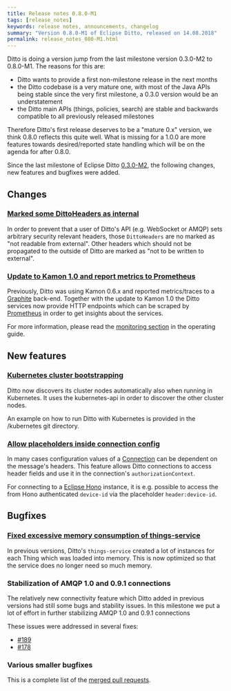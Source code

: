 ```yaml
---
title: Release notes 0.8.0-M1
tags: [release_notes]
keywords: release notes, announcements, changelog
summary: "Version 0.8.0-M1 of Eclipse Ditto, released on 14.08.2018"
permalink: release_notes_080-M1.html
---
```


Ditto is doing a version jump from the last milestone version 0.3.0-M2 to 0.8.0-M1. The reasons for this are:
* Ditto wants to provide a first non-milestone release in the next months
* the Ditto codebase is a very mature one, with most of the Java APIs being stable since the very first milestone, 
a 0.3.0 version would be an understatement
* the Ditto main APIs (things, policies, search) are stable and backwards compatible to all previously released milestones

Therefore Ditto's first release deserves to be a "mature 0.x" version, we think 0.8.0 reflects this quite well. What
is missing for a 1.0.0 are more features towards desired/reported state handling which will be on the agenda for after
0.8.0.

Since the last milestone of Eclipse Ditto [0.3.0-M2](release_notes_030-M2.html), the following changes, new features and
bugfixes were added.


## Changes

### [Marked some DittoHeaders as internal](https://github.com/eclipse-ditto/ditto/pull/195)

In order to prevent that a user of Ditto's API (e.g. WebSocket or AMQP) sets arbitrary security relevant headers, 
those `DittoHeaders` are no marked as "not readable from external". Other headers which should not be propagated to 
the outside of Ditto are marked as "not to be written to external".

### [Update to Kamon 1.0 and report metrics to Prometheus](https://github.com/eclipse-ditto/ditto/issues/105)

Previously, Ditto was using Kamon 0.6.x and reported metrics/traces to a [Graphite](https://graphiteapp.org) back-end. 
Together with the update to Kamon 1.0 the Ditto services now provide HTTP endpoints which can be scraped by 
[Prometheus](https://prometheus.io) in order to get insights about the services.

For more information, please read the [monitoring section](installation-operating.html#monitoring) in the operating 
guide.


## New features

### [Kubernetes cluster bootstrapping](https://github.com/eclipse-ditto/ditto/pull/201)

Ditto now discovers its cluster nodes automatically also when running in Kubernetes. It uses the 
kubernetes-api in order to discover the other cluster nodes.

An example on how to run Ditto with Kubernetes is provided in the /kubernetes git directory.

### [Allow placeholders inside connection config](https://github.com/eclipse-ditto/ditto/issues/178)

In many cases configuration values of a [Connection](connectivity-manage-connections.html) can be dependent on the 
message's headers. This feature allows Ditto connections to access header fields and use it in the connection's 
`authorizationContext`.

For connecting to a [Eclipse Hono](connectivity-protocol-bindings-amqp10.html) instance, it is e.g. possible to access the
from Hono authenticated `device-id` via the placeholder `header:device-id`.


## Bugfixes

### [Fixed excessive memory consumption of things-service](https://github.com/eclipse-ditto/ditto/pull/194)

In previous versions, Ditto's `things-service` created a lot of instances for each Thing which was loaded into memory.
This is now optimized so that the service does no longer need so much memory.

### Stabilization of AMQP 1.0 and 0.9.1 connections

The relatively new connectivity feature which Ditto added in previous versions had still some bugs and stability issues.
In this milestone we put a lot of effort in further stabilizing AMQP 1.0 and 0.9.1 connections

These issues were addressed in several fixes:

* [#189](https://github.com/eclipse-ditto/ditto/pull/189)
* [#178](https://github.com/eclipse-ditto/ditto/issues/178)

### Various smaller bugfixes

This is a complete list of the 
[merged pull requests](https://github.com/eclipse-ditto/ditto/pulls?q=is%3Apr+milestone%3A0.8.0-M1+).

